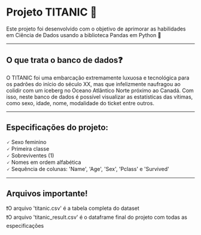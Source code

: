 <h1>Projeto TITANIC  🚢</h1>
Este projeto foi desenvolvido com o objetivo de aprimorar as habilidades em Ciência de Dados usando a biblioteca Pandas em Python 🐍
<hr/>
<h2>O que trata o banco de dados❓</h2>
O TITANIC foi uma embarcação extremamente luxuosa e tecnológica para os padrões do início do século XX, mas que infelizmente naufragou ao colidir com um iceberg no Oceano Atlântico Norte próximo ao Canadá. Com isso, neste banco de dados é possível visualizar as estatísticas das vítimas, como sexo, idade, nome, modalidade do ticket entre outros. 
<hr/>
<h2>Especificações do projeto:</h2>
🗸 Sexo feminino <br/>
🗸 Primeira classe <br/>
🗸 Sobreviventes (1) <br/> 
🗸 Nomes em ordem alfabética <br/>
🗸 Sequência de colunas: 'Name', 'Age', 'Sex', 'Pclass' e 'Survived' <br/>
<hr/>
<h2>Arquivos importante!</h2>
❗O arquivo 'titanic.csv' é a tabela completa do dataset 
<br/> 
❗O arquivo 'titanic_result.csv' é o dataframe final do projeto com todas as especificações
